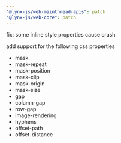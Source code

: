 ```yaml
---
"@lynx-js/web-mainthread-apis": patch
"@lynx-js/web-core": patch
---
```


fix: some inline style properties cause crash

add support for the following css properties

- mask
- mask-repeat
- mask-position
- mask-clip
- mask-origin
- mask-size
- gap
- column-gap
- row-gap
- image-rendering
- hyphens
- offset-path
- offset-distance
